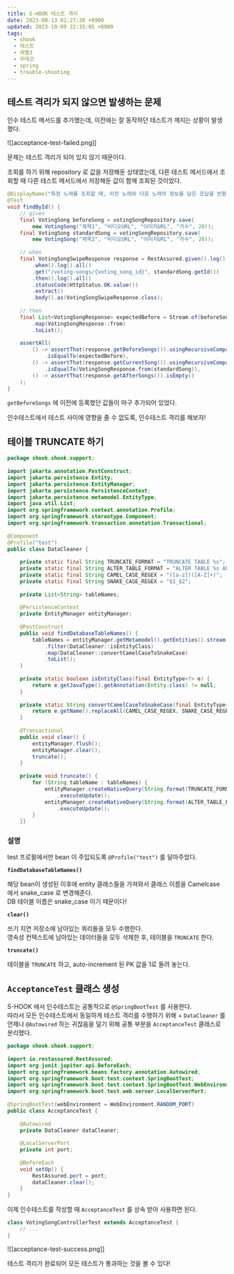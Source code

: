 ```yaml
---
title: S-HOOK 테스트 격리
date: 2023-08-13 01:27:38 +0900
updated: 2023-10-09 22:35:05 +0900
tags:
  - shook
  - 테스트
  - 레벨3
  - 우테코
  - spring
  - trouble-shooting
---
```


## 테스트 격리가 되지 않으면 발생하는 문제

인수 테스트 메서드를 추가했는데, 이전에는 잘 동작하던 테스트가 깨지는 상황이 발생했다.    

![[acceptance-test-failed.png]]

문제는 테스트 격리가 되어 있지 않기 때문이다.    

조회를 하기 위해 repository 로 값을 저장해둔 상태였는데, 다른 테스트 메서드에서 조회할 때 다른 테스트 메서드에서 저장해둔 값이 함께 조회된 것이었다.     

```java
@DisplayName("특정 노래를 조회할 때, 이전 노래와 다음 노래의 정보를 담은 응답을 반환한다.")  
@Test  
void findById() {  
    // given  
    final VotingSong beforeSong = votingSongRepository.save(  
        new VotingSong("제목1", "비디오URL", "이미지URL", "가수", 20));  
    final VotingSong standardSong = votingSongRepository.save(  
        new VotingSong("제목2", "비디오URL", "이미지URL", "가수", 20));  
  
    // when  
    final VotingSongSwipeResponse response = RestAssured.given().log().all()  
        .when().log().all()  
        .get("/voting-songs/{voting_song_id}", standardSong.getId())  
        .then().log().all()  
        .statusCode(HttpStatus.OK.value())  
        .extract()  
        .body().as(VotingSongSwipeResponse.class);  
  
    // then  
    final List<VotingSongResponse> expectedBefore = Stream.of(beforeSong)  
        .map(VotingSongResponse::from)  
        .toList();  
  
    assertAll(  
        () -> assertThat(response.getBeforeSongs()).usingRecursiveComparison()  
            .isEqualTo(expectedBefore),  
        () -> assertThat(response.getCurrentSong()).usingRecursiveComparison()  
            .isEqualTo(VotingSongResponse.from(standardSong)),  
        () -> assertThat(response.getAfterSongs()).isEmpty()  
    );  
}
```

`getBeforeSongs` 에 이전에 등록했던 값들이 마구 추가되어 있었다.

인수테스트에서 테스트 사이에 영향을 줄 수 없도록, 인수테스트 격리를 해보자!

## 테이블 TRUNCATE 하기

```java
package shook.shook.support;  
  
import jakarta.annotation.PostConstruct;  
import jakarta.persistence.Entity;  
import jakarta.persistence.EntityManager;  
import jakarta.persistence.PersistenceContext;  
import jakarta.persistence.metamodel.EntityType;  
import java.util.List;  
import org.springframework.context.annotation.Profile;  
import org.springframework.stereotype.Component;  
import org.springframework.transaction.annotation.Transactional;  
  
@Component  
@Profile("test")  
public class DataCleaner {  
  
    private static final String TRUNCATE_FORMAT = "TRUNCATE TABLE %s";  
    private static final String ALTER_TABLE_FORMAT = "ALTER TABLE %s ALTER COLUMN ID RESTART WITH 1";  
    private static final String CAMEL_CASE_REGEX = "([a-z])([A-Z]+)";  
    private static final String SNAKE_CASE_REGEX = "$1_$2";  
  
    private List<String> tableNames;  
  
    @PersistenceContext  
    private EntityManager entityManager;  
  
    @PostConstruct  
    public void findDatabaseTableNames() {  
        tableNames = entityManager.getMetamodel().getEntities().stream()  
            .filter(DataCleaner::isEntityClass)  
            .map(DataCleaner::convertCamelCaseToSnakeCase)  
            .toList();  
    }  
  
    private static boolean isEntityClass(final EntityType<?> e) {  
        return e.getJavaType().getAnnotation(Entity.class) != null;  
    }  
  
    private static String convertCamelCaseToSnakeCase(final EntityType<?> e) {  
        return e.getName().replaceAll(CAMEL_CASE_REGEX, SNAKE_CASE_REGEX).toLowerCase();  
    }  
  
    @Transactional  
    public void clear() {  
        entityManager.flush();  
        entityManager.clear();  
        truncate();  
    }  
  
    private void truncate() {  
        for (String tableName : tableNames) {  
            entityManager.createNativeQuery(String.format(TRUNCATE_FORMAT, tableName))  
                .executeUpdate();  
            entityManager.createNativeQuery(String.format(ALTER_TABLE_FORMAT, tableName))  
                .executeUpdate();  
        }  
    }}
```

### 설명

test 프로필에서만 bean 이 주입되도록 `@Profile("test")` 를 달아주었다.     

**`findDatabaseTableNames()`**

해당 bean이 생성된 이후에 entity 클래스들을 가져와서 클래스 이름을 Camelcase 에서 snake_case 로 변경해준다.     
DB 테이블 이름은 snake_case 이기 때문이다!

**`clear()`**

쓰기 지연 저장소에 남아있는 쿼리들을 모두 수행한다.     
영속성 컨텍스트에 남아있는 데이터들을 모두 삭제한 후, 테이블을 `TRUNCATE` 한다.

**`truncate()`**

테이블을 `TRUNCATE` 하고, auto-increment 된 PK 값을 1로 돌려 놓는다.

## `AcceptanceTest` 클래스 생성

S-HOOK 에서 인수테스트는 공통적으로 `@SpringBootTest` 를 사용한다.     
따라서 모든 인수테스트에서 동일하게 테스트 격리를 수행하기 위해 + `DataCleaner` 를 언제나 `@Autowired` 하는 귀찮음을 덜기 위해 공통 부분을 `AcceptanceTest` 클래스로 분리했다.    

```java
package shook.shook.support;  
  
import io.restassured.RestAssured;  
import org.junit.jupiter.api.BeforeEach;  
import org.springframework.beans.factory.annotation.Autowired;  
import org.springframework.boot.test.context.SpringBootTest;  
import org.springframework.boot.test.context.SpringBootTest.WebEnvironment;  
import org.springframework.boot.test.web.server.LocalServerPort;  
  
@SpringBootTest(webEnvironment = WebEnvironment.RANDOM_PORT)  
public class AcceptanceTest {  
  
    @Autowired  
    private DataCleaner dataCleaner;  
  
    @LocalServerPort  
    private int port;  
  
    @BeforeEach  
    void setUp() {  
        RestAssured.port = port;  
        dataCleaner.clear();  
    }  
}
```

이제 인수테스트를 작성할 때 `AcceptanceTest` 를 상속 받아 사용하면 된다.    

```java
class VotingSongControllerTest extends AcceptanceTest {
	// ...
}
```

![[acceptance-test-success.png]]

테스트 격리가 완료되어 모든 테스트가 통과하는 것을 볼 수 있다!